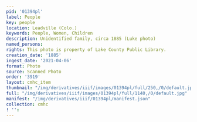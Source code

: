 ```yaml
---
pid: '01394pl'
label: People
key: people
location: Leadville (Colo.)
keywords: People, Women, Children
description: Unidentified family, circa 1885 (Luke photo)
named_persons: 
rights: This photo is property of Lake County Public Library.
creation_date: '1885'
ingest_date: '2021-04-06'
format: Photo
source: Scanned Photo
order: '3919'
layout: cmhc_item
thumbnail: "/img/derivatives/iiif/images/01394pl/full/250,/0/default.jpg"
full: "/img/derivatives/iiif/images/01394pl/full/1140,/0/default.jpg"
manifest: "/img/derivatives/iiif/01394pl/manifest.json"
collection: cmhc
! '': 
---
```

